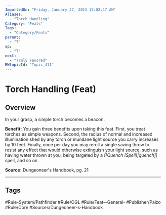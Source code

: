 ```yaml
---
ImportedOn: "Friday, January 27, 2023 12:02:47 AM"
Aliases:
  - "Torch Handling"
Category: "Feats"
Tags:
  - "Category/Feats"
parent:
  - "T"
up:
  - "T"
next:
  - "Truly Favored"
RWtopicId: "Topic_411"
---
```

# Torch Handling (Feat)
## Overview
In your grasp, a simple torch becomes a beacon.

**Benefit:** You gain three benefits upon taking this feat. First, you treat torches as simple weapons. Second, the radius of normal and increased illumination shed by any torch or mundane light source you carry increases by 10 feet. Finally, once per day you may reroll a single saving throw to resist any effect that would otherwise extinguish your light source, such as having water thrown at you, being targeted by a *[[Quench (Spell)|quench]]* spell, and so on.

**Source:** Dungeoneer's Handbook, pg. 21


---
## Tags
#Rule-System/Pathfinder #Rule/OGL #Rule/Feat--General- #Publisher/Paizo #Rule/Core #Sources/Dungeoneer-s-Handbook

